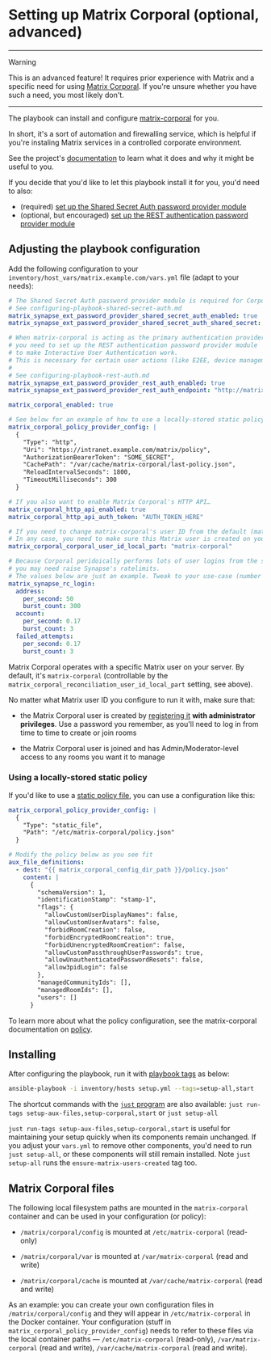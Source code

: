 # Setting up Matrix Corporal (optional, advanced)

<hr/>

> [!WARNING]
> This is an advanced feature! It requires prior experience with Matrix and a specific need for using [Matrix Corporal](https://github.com/devture/matrix-corporal). If you're unsure whether you have such a need, you most likely don't.

<hr/>

The playbook can install and configure [matrix-corporal](https://github.com/devture/matrix-corporal) for you.

In short, it's a sort of automation and firewalling service, which is helpful if you're instaling Matrix services in a controlled corporate environment.

See the project's [documentation](https://github.com/devture/matrix-corporal/blob/main/README.md) to learn what it does and why it might be useful to you.

If you decide that you'd like to let this playbook install it for you, you'd need to also:
- (required) [set up the Shared Secret Auth password provider module](configuring-playbook-shared-secret-auth.md)
- (optional, but encouraged) [set up the REST authentication password provider module](configuring-playbook-rest-auth.md)

## Adjusting the playbook configuration

Add the following configuration to your `inventory/host_vars/matrix.example.com/vars.yml` file (adapt to your needs):

```yaml
# The Shared Secret Auth password provider module is required for Corporal to work.
# See configuring-playbook-shared-secret-auth.md
matrix_synapse_ext_password_provider_shared_secret_auth_enabled: true
matrix_synapse_ext_password_provider_shared_secret_auth_shared_secret: YOUR_SHARED_SECRET_GOES_HERE

# When matrix-corporal is acting as the primary authentication provider,
# you need to set up the REST authentication password provider module
# to make Interactive User Authentication work.
# This is necessary for certain user actions (like E2EE, device management, etc).
#
# See configuring-playbook-rest-auth.md
matrix_synapse_ext_password_provider_rest_auth_enabled: true
matrix_synapse_ext_password_provider_rest_auth_endpoint: "http://matrix-corporal:41080/_matrix/corporal"

matrix_corporal_enabled: true

# See below for an example of how to use a locally-stored static policy
matrix_corporal_policy_provider_config: |
  {
    "Type": "http",
    "Uri": "https://intranet.example.com/matrix/policy",
    "AuthorizationBearerToken": "SOME_SECRET",
    "CachePath": "/var/cache/matrix-corporal/last-policy.json",
    "ReloadIntervalSeconds": 1800,
    "TimeoutMilliseconds": 300
  }

# If you also want to enable Matrix Corporal's HTTP API…
matrix_corporal_http_api_enabled: true
matrix_corporal_http_api_auth_token: "AUTH_TOKEN_HERE"

# If you need to change matrix-corporal's user ID from the default (matrix-corporal).
# In any case, you need to make sure this Matrix user is created on your server.
matrix_corporal_corporal_user_id_local_part: "matrix-corporal"

# Because Corporal peridoically performs lots of user logins from the same IP,
# you may need raise Synapse's ratelimits.
# The values below are just an example. Tweak to your use-case (number of users, etc.)
matrix_synapse_rc_login:
  address:
    per_second: 50
    burst_count: 300
  account:
    per_second: 0.17
    burst_count: 3
  failed_attempts:
    per_second: 0.17
    burst_count: 3
```

Matrix Corporal operates with a specific Matrix user on your server. By default, it's `matrix-corporal` (controllable by the `matrix_corporal_reconciliation_user_id_local_part` setting, see above).

No matter what Matrix user ID you configure to run it with, make sure that:

- the Matrix Corporal user is created by [registering it](registering-users.md) **with administrator privileges**. Use a password you remember, as you'll need to log in from time to time to create or join rooms

- the Matrix Corporal user is joined and has Admin/Moderator-level access to any rooms you want it to manage

### Using a locally-stored static policy

If you'd like to use a [static policy file](https://github.com/devture/matrix-corporal/blob/master/docs/policy-providers.md#static-file-pull-style-policy-provider), you can use a configuration like this:

```yaml
matrix_corporal_policy_provider_config: |
  {
    "Type": "static_file",
    "Path": "/etc/matrix-corporal/policy.json"
  }

# Modify the policy below as you see fit
aux_file_definitions:
  - dest: "{{ matrix_corporal_config_dir_path }}/policy.json"
    content: |
      {
        "schemaVersion": 1,
        "identificationStamp": "stamp-1",
        "flags": {
          "allowCustomUserDisplayNames": false,
          "allowCustomUserAvatars": false,
          "forbidRoomCreation": false,
          "forbidEncryptedRoomCreation": true,
          "forbidUnencryptedRoomCreation": false,
          "allowCustomPassthroughUserPasswords": true,
          "allowUnauthenticatedPasswordResets": false,
          "allow3pidLogin": false
        },
        "managedCommunityIds": [],
        "managedRoomIds": [],
        "users": []
      }
```

To learn more about what the policy configuration, see the matrix-corporal documentation on [policy](https://github.com/devture/matrix-corporal/blob/master/docs/policy.md).

## Installing

After configuring the playbook, run it with [playbook tags](playbook-tags.md) as below:

<!-- NOTE: let this conservative command run (instead of install-all) to make it clear that failure of the command means something is clearly broken. -->
```sh
ansible-playbook -i inventory/hosts setup.yml --tags=setup-all,start
```

The shortcut commands with the [`just` program](just.md) are also available: `just run-tags setup-aux-files,setup-corporal,start` or `just setup-all`

`just run-tags setup-aux-files,setup-corporal,start` is useful for maintaining your setup quickly when its components remain unchanged. If you adjust your `vars.yml` to remove other components, you'd need to run `just setup-all`, or these components will still remain installed. Note `just setup-all` runs the `ensure-matrix-users-created` tag too.

## Matrix Corporal files

The following local filesystem paths are mounted in the `matrix-corporal` container and can be used in your configuration (or policy):

- `/matrix/corporal/config` is mounted at `/etc/matrix-corporal` (read-only)

- `/matrix/corporal/var` is mounted at `/var/matrix-corporal` (read and write)

- `/matrix/corporal/cache` is mounted at `/var/cache/matrix-corporal` (read and write)

As an example: you can create your own configuration files in `/matrix/corporal/config` and they will appear in `/etc/matrix-corporal` in the Docker container. Your configuration (stuff in `matrix_corporal_policy_provider_config`) needs to refer to these files via the local container paths — `/etc/matrix-corporal` (read-only), `/var/matrix-corporal` (read and write), `/var/cache/matrix-corporal` (read and write).
